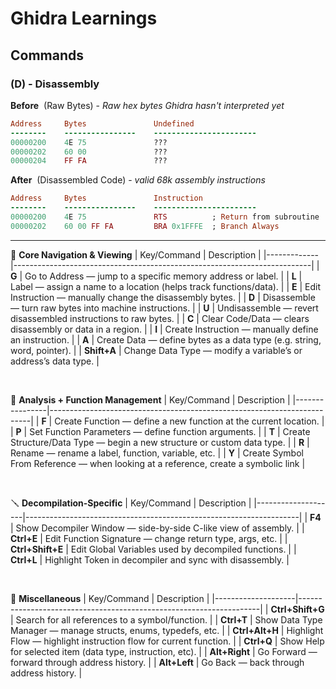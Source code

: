 # Ghidra Learnings

## Commands


### (D) - Disassembly

**Before** &nbsp;(Raw Bytes) - *Raw hex bytes Ghidra hasn't interpreted yet*

```ruby
Address     Bytes               Undefined
--------    ----------------    -----------------------
00000200    4E 75               ???
00000202    60 00               ???
00000204    FF FA               ???
```


**After** &nbsp;(Disassembled Code) - *valid 68k assembly instructions*
```ruby
Address     Bytes               Instruction
--------    ----------------    -----------------------
00000200    4E 75               RTS          ; Return from subroutine
00000202    60 00 FF FA         BRA 0x1FFFE  ; Branch Always
```

---

🧠 **Core Navigation & Viewing**
| Key/Command | Description                                                              |
|-------------|--------------------------------------------------------------------------|
| **G**           | Go to Address — jump to a specific memory address or label.              |
| **L**           | Label — assign a name to a location (helps track functions/data).        |
| **E**           | Edit Instruction — manually change the disassembly bytes.                |
| **D**           | Disassemble — turn raw bytes into machine instructions.                  |
| **U**           | Undisassemble — revert disassembled instructions to raw bytes.           |
| **C**           | Clear Code/Data — clears disassembly or data in a region.                |
| **I**           | Create Instruction — manually define an instruction.                     |
| **A**           | Create Data — define bytes as a data type (e.g. string, word, pointer).  |
| **Shift+A**    | Change Data Type — modify a variable’s or address’s data type.           |

<br>

🔧 **Analysis + Function Management**
| Key/Command    | Description                                                             |
|----------------|-------------------------------------------------------------------------|
| **F**          | Create Function — define a new function at the current location.        |
| **P**          | Set Function Parameters — define function arguments.                    |
| **T**          | Create Structure/Data Type — begin a new structure or custom data type. |
| **R**          | Rename — rename a label, function, variable, etc.                       |
| **Y**          | Create Symbol From Reference — when looking at a reference, create a symbolic link |

<br>

🪛 **Decompilation-Specific**
| Key/Command        | Description                                                        |
|--------------------|--------------------------------------------------------------------|
| **F4**             | Show Decompiler Window — side-by-side C-like view of assembly.     |
| **Ctrl+E**         | Edit Function Signature — change return type, args, etc.           |
| **Ctrl+Shift+E**   | Edit Global Variables used by decompiled functions.                |
| **Ctrl+L**         | Highlight Token in decompiler and sync with disassembly.           |

<br>

📌 **Miscellaneous**
| Key/Command        | Description                                                        |
|--------------------|--------------------------------------------------------------------|
| **Ctrl+Shift+G**   | Search for all references to a symbol/function.                    |
| **Ctrl+T**         | Show Data Type Manager — manage structs, enums, typedefs, etc.     |
| **Ctrl+Alt+H**     | Highlight Flow — highlight instruction flow for current function.  |
| **Ctrl+Q**         | Show Help for selected item (data type, instruction, etc).         |
| **Alt+Right**      | Go Forward — forward through address history.                      |
| **Alt+Left**       | Go Back — back through address history.                            |
